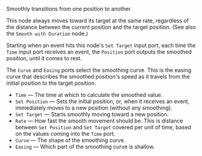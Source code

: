Smoothly transitions from one position to another. 

This node always moves toward its target at the same rate, regardless of the distance between the current position and the target position.  (See also the `Smooth with Duration` node.)

Starting when an event hits this node's `Set Target` input port, each time the `Time` input port receives an event, the `Position` port outputs the smoothed position, until it comes to rest.

The `Curve` and `Easing` ports select the smoothing curve. This is the easing curve that describes the smoothed position's speed as it travels from the initial position to the target position.

   - `Time` — The time at which to calculate the smoothed value.
   - `Set Position` — Sets the initial position, or, when it receives an event, immediately moves to a new position (without any smoothing).
   - `Set Target` — Starts smoothly moving toward a new position.
   - `Rate` — How fast the smooth movement should be. This is distance between `Set Position` and `Set Target` covered per unit of time, based on the values coming into the `Time` port.
   - `Curve` — The shape of the smoothing curve.
   - `Easing` — Which part of the smoothing curve is shallow.
